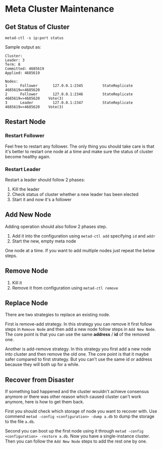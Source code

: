# Meta Cluster Maintenance

## Get Status of Cluster

```shell
metad-ctl -s ip:port status
```

Sample output as:

```shell
Cluster:
Leader: 3
Term: 8
Committed: 4685619
Applied: 4685619

Nodes:
1      Follower       127.0.0.1:2345         StateReplicate 4685619=>4685620
2      Follower       127.0.0.1:2346         StateReplicate 4685619=>4685620    Vote(3)
3      Leader         127.0.0.1:2347         StateReplicate 4685619=>4685620    Vote(3)
```

## Restart Node

### Restart Follower

Feel free to restart any follower. The only thing you should take care is that
it's better to restart one node at a time and make sure the status of cluster
become healthy again.

### Restart Leader

Restart a leader should follow 2 phases:

1. Kill the leader
2. Check status of cluster whether a new leader has been elected
3. Start it and now it's a follower

## Add New Node

Adding operation should also follow 2 phases step.

1. Add it into the configuration using `metad-ctl add` specifying `id` and `addr`
2. Start the new, empty meta node

One node at a time. If you want to add multiple nodes just repeat the below steps.

## Remove Node

1. Kill it
2. Remove it from configuration using `metad-ctl remove`

## Replace Node

There are two strategies to replace an existing node.

First is remove-add strategy.
In this strategy you can remove it first follow steps in `Remove Node` and then
add a new node follow steps in `Add New Node`. The core point is that you can
use the same **address** / **id** of the removed one.

Another is add-remove strategy.
In this strategy you first add a new node into cluster and then remove the old
one. The core point is that it maybe safer compared to first strategy. But you
can't use the same id or address because they will both up for a while.

## Recover from Disaster

If something bad happened and the cluster wouldn't achieve consensus anymore or
there was other reason which caused cluster can't work anymore, here is how to get
them back.

First you should check which storage of node you want to recover with. Use commend
`metad -config <configuration> -dump a.db` to dump the storage to the file `a.db`.

Second you can boot up the first node using it through `metad -config <configuration> -restore a.db`.
Now you have a single-instance cluster. Then you can follow the `Add New Node` steps
to add the rest one by one.
